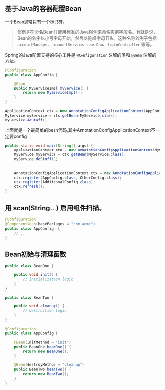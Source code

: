 ## 基于Java的容器配置Bean

一个Bean通常只有一个标识符。

> 惯例是在命名Bean时使用标准的Java惯例来命名实例字段名。也就是说，Bean的名字以小写字母开始，然后以驼峰字母开头。这种名称的例子包括 `accountManager`、`accountService`、`userDao`、`loginController` 等等。

Spring的Java配置支持的核心工件是 `@Configuration` 注解的类和 `@Bean` 注解的方法。

```java
@Configuration
public class AppConfig {

    @Bean
    public MyServiceImpl myService() {
        return new MyServiceImpl();
    }
}

ApplicationContext ctx = new AnnotationConfigApplicationContext(AppConfig.class);
MyService myService = ctx.getBean(MyService.class);
myService.doStuff();
```

上面就是一个最简单的bean代码,其中AnnotationConfigApplicationContext不一定要config

```java
public static void main(String[] args) {
    ApplicationContext ctx = new AnnotationConfigApplicationContext(MyServiceImpl.class,Dependency1.class, Dependency2.class);
    MyService myService = ctx.getBean(MyService.class);
    myService.doStuff();
  
  
    AnnotationConfigApplicationContext ctx = new AnnotationConfigApplicationContext();
    ctx.register(AppConfig.class, OtherConfig.class);
    ctx.register(AdditionalConfig.class);
    ctx.refresh();
}
```

## 用 scan(String…) 启用组件扫描。

```java
@Configuration
@ComponentScan(basePackages = "com.acme") 
public class AppConfig  {
    // ...
}
```

## Bean初始与清理函数

```java
public class BeanOne {

    public void init() {
        // initialization logic
    }
}

public class BeanTwo {

    public void cleanup() {
        // destruction logic
    }
}

@Configuration
public class AppConfig {

    @Bean(initMethod = "init")
    public BeanOne beanOne() {
        return new BeanOne();
    }

    @Bean(destroyMethod = "cleanup")
    public BeanTwo beanTwo() {
        return new BeanTwo();
    }
}
```

